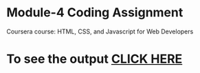 

# Module-4 Coding Assignment

Coursera course: HTML, CSS, and Javascript for Web Developers

# To see the output [CLICK HERE](https://vikky12343.github.io/HTML-CSS-and-JavaScript-for-Web-Developers-Coursera/Assignments/module-4/index.html)

